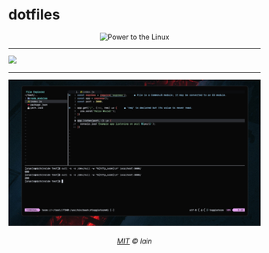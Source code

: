 # dotfiles

<div align="center">
  <img src="https://raw.githubusercontent.com/egonelbre/gophers/master/vector/science/power-to-the-linux.svg" alt="Power to the Linux" width="300">
</div>

---

![](assets/y.png)

---

![](assets/nvim.png)

<h6 align="center">
  <a href="https://raw.githubusercontent.com/northbot/dotfiles/edit/main/LICENSE">MIT</a>
  © lain
</h6>
